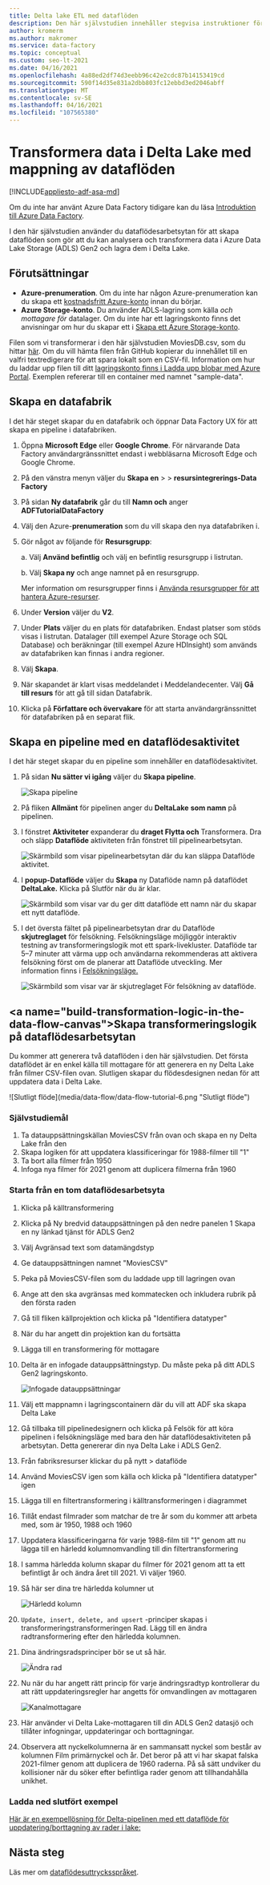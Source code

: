 ```yaml
---
title: Delta lake ETL med dataflöden
description: Den här självstudien innehåller stegvisa instruktioner för hur du använder dataflöden för att transformera och analysera data i Delta Lake
author: kromerm
ms.author: makromer
ms.service: data-factory
ms.topic: conceptual
ms.custom: seo-lt-2021
ms.date: 04/16/2021
ms.openlocfilehash: 4a88ed2df74d3eebb96c42e2cdc87b14153419cd
ms.sourcegitcommit: 590f14d35e831a2dbb803fc12ebbd3ed2046abff
ms.translationtype: MT
ms.contentlocale: sv-SE
ms.lasthandoff: 04/16/2021
ms.locfileid: "107565380"
---
```

# <a name="transform-data-in-delta-lake-using-mapping-data-flows"></a>Transformera data i Delta Lake med mappning av dataflöden

[!INCLUDE[appliesto-adf-asa-md](includes/appliesto-adf-asa-md.md)]

Om du inte har använt Azure Data Factory tidigare kan du läsa [Introduktion till Azure Data Factory](introduction.md).

I den här självstudien använder du dataflödesarbetsytan för att skapa dataflöden som gör att du kan analysera och transformera data i Azure Data Lake Storage (ADLS) Gen2 och lagra dem i Delta Lake.

## <a name="prerequisites"></a>Förutsättningar
* **Azure-prenumeration**. Om du inte har någon Azure-prenumeration kan du skapa ett [kostnadsfritt Azure-konto](https://azure.microsoft.com/free/) innan du börjar.
* **Azure Storage-konto**. Du använder ADLS-lagring som källa *och* *mottagare för* datalager. Om du inte har ett lagringskonto finns det anvisningar om hur du skapar ett i [Skapa ett Azure Storage-konto](../storage/common/storage-account-create.md).

Filen som vi transformerar i den här självstudien MoviesDB.csv, som du hittar [här](https://github.com/kromerm/adfdataflowdocs/blob/master/sampledata/moviesDB2.csv). Om du vill hämta filen från GitHub kopierar du innehållet till en valfri textredigerare för att spara lokalt som en CSV-fil. Information om hur du laddar upp filen till ditt [lagringskonto finns i Ladda upp blobar med Azure Portal](../storage/blobs/storage-quickstart-blobs-portal.md). Exemplen refererar till en container med namnet "sample-data".

## <a name="create-a-data-factory"></a>Skapa en datafabrik

I det här steget skapar du en datafabrik och öppnar Data Factory UX för att skapa en pipeline i datafabriken.

1. Öppna **Microsoft Edge** eller **Google Chrome**. För närvarande Data Factory användargränssnittet endast i webbläsarna Microsoft Edge och Google Chrome.
1. På den vänstra menyn väljer du **Skapa en**  >    >  **resursintegrerings-Data Factory**
1. På sidan **Ny datafabrik** går du till **Namn och** anger **ADFTutorialDataFactory**
1. Välj den Azure-**prenumeration** som du vill skapa den nya datafabriken i.
1. Gör något av följande för **Resursgrupp**:

    a. Välj **Använd befintlig** och välj en befintlig resursgrupp i listrutan.

    b. Välj **Skapa ny** och ange namnet på en resursgrupp. 
         
    Mer information om resursgrupper finns i [Använda resursgrupper för att hantera Azure-resurser](../azure-resource-manager/management/overview.md). 
1. Under **Version** väljer du **V2**.
1. Under **Plats** väljer du en plats för datafabriken. Endast platser som stöds visas i listrutan. Datalager (till exempel Azure Storage och SQL Database) och beräkningar (till exempel Azure HDInsight) som används av datafabriken kan finnas i andra regioner.
1. Välj **Skapa**.
1. När skapandet är klart visas meddelandet i Meddelandecenter. Välj **Gå till resurs** för att gå till sidan Datafabrik.
1. Klicka på **Författare och övervakare** för att starta användargränssnittet för datafabriken på en separat flik.

## <a name="create-a-pipeline-with-a-data-flow-activity"></a>Skapa en pipeline med en dataflödesaktivitet

I det här steget skapar du en pipeline som innehåller en dataflödesaktivitet.

1. På sidan **Nu sätter vi igång** väljer du **Skapa pipeline**.

   ![Skapa pipeline](./media/doc-common-process/get-started-page.png)

1. På fliken **Allmänt** för pipelinen anger du **DeltaLake** **som namn** på pipelinen.
1. I fönstret **Aktiviteter** expanderar du **draget Flytta och** Transformera. Dra och släpp **Dataflöde** aktiviteten från fönstret till pipelinearbetsytan.

    ![Skärmbild som visar pipelinearbetsytan där du kan släppa Dataflöde aktivitet.](media/tutorial-data-flow/activity1.png)
1. I **popup-Dataflöde** väljer du **Skapa** ny Dataflöde namn på dataflödet **DeltaLake.** Klicka på Slutför när du är klar.

    ![Skärmbild som visar var du ger ditt dataflöde ett namn när du skapar ett nytt dataflöde.](media/tutorial-data-flow/activity2.png)
1. I det översta fältet på pipelinearbetsytan drar du Dataflöde **skjutreglaget** för felsökning. Felsökningsläge möjliggör interaktiv testning av transformeringslogik mot ett spark-livekluster. Dataflöde tar 5–7 minuter att värma upp och användarna rekommenderas att aktivera felsökning först om de planerar att Dataflöde utveckling. Mer information finns i [Felsökningsläge.](concepts-data-flow-debug-mode.md)

    ![Skärmbild som visar var är skjutreglaget För felsökning av dataflöde.](media/tutorial-data-flow/dataflow1.png)

## <a name="build-transformation-logic-in-the-data-flow-canvas&quot;></a>Skapa transformeringslogik på dataflödesarbetsytan

Du kommer att generera två dataflöden i den här självstudien. Det första dataflödet är en enkel källa till mottagare för att generera en ny Delta Lake från filmer CSV-filen ovan. Slutligen skapar du flödesdesignen nedan för att uppdatera data i Delta Lake.

![Slutligt flöde](media/data-flow/data-flow-tutorial-6.png &quot;Slutligt flöde")

### <a name="tutorial-objectives"></a>Självstudiemål

1. Ta datauppsättningskällan MoviesCSV från ovan och skapa en ny Delta Lake från den
1. Skapa logiken för att uppdatera klassificeringar för 1988-filmer till "1"
1. Ta bort alla filmer från 1950
1. Infoga nya filmer för 2021 genom att duplicera filmerna från 1960

### <a name="start-from-a-blank-data-flow-canvas"></a>Starta från en tom dataflödesarbetsyta

1. Klicka på källtransformering
1. Klicka på Ny bredvid datauppsättningen på den nedre panelen 1 Skapa en ny länkad tjänst för ADLS Gen2
1. Välj Avgränsad text som datamängdstyp
1. Ge datauppsättningen namnet "MoviesCSV" 
1. Peka på MoviesCSV-filen som du laddade upp till lagringen ovan
1. Ange att den ska avgränsas med kommatecken och inkludera rubrik på den första raden 
1. Gå till fliken källprojektion och klicka på "Identifiera datatyper"
1. När du har angett din projektion kan du fortsätta 
1. Lägga till en transformering för mottagare
1. Delta är en infogade datauppsättningstyp. Du måste peka på ditt ADLS Gen2 lagringskonto.
   
   ![Infogade datauppsättningar](media/data-flow/data-flow-tutorial-5.png "Infogade datauppsättningar")

1. Välj ett mappnamn i lagringscontainern där du vill att ADF ska skapa Delta Lake
1. Gå tillbaka till pipelinedesignern och klicka på Felsök för att köra pipelinen i felsökningsläge med bara den här dataflödesaktiviteten på arbetsytan. Detta genererar din nya Delta Lake i ADLS Gen2.
1. Från fabriksresurser klickar du på nytt > dataflöde 
1. Använd MoviesCSV igen som källa och klicka på "Identifiera datatyper" igen
1. Lägga till en filtertransformering i källtransformeringen i diagrammet
1. Tillåt endast filmrader som matchar de tre år som du kommer att arbeta med, som är 1950, 1988 och 1960
1. Uppdatera klassificeringarna för varje 1988-film till "1" genom att nu lägga till en härledd kolumnomvandling till din filtertransformering
1. I samma härledda kolumn skapar du filmer för 2021 genom att ta ett befintligt år och ändra året till 2021. Vi väljer 1960.
1. Så här ser dina tre härledda kolumner ut

   ![Härledd kolumn](media/data-flow/data-flow-tutorial-2.png "Härledd kolumn")
   
1. ```Update, insert, delete, and upsert``` -principer skapas i transformeringstransformeringen Rad. Lägg till en ändra radtransformering efter den härledda kolumnen.
1. Dina ändringsradsprinciper bör se ut så här.

   ![Ändra rad](media/data-flow/data-flow-tutorial-3.png "Ändra rad")
   
1. Nu när du har angett rätt princip för varje ändringsradtyp kontrollerar du att rätt uppdateringsregler har angetts för omvandlingen av mottagaren

   ![Kanalmottagare](media/data-flow/data-flow-tutorial-4.png "Kanalmottagare")
   
1. Här använder vi Delta Lake-mottagaren till din ADLS Gen2 datasjö och tillåter infogningar, uppdateringar och borttagningar. 
1. Observera att nyckelkolumnerna är en sammansatt nyckel som består av kolumnen Film primärnyckel och år. Det beror på att vi har skapat falska 2021-filmer genom att duplicera de 1960 raderna. På så sätt undviker du kollisioner när du söker efter befintliga rader genom att tillhandahålla unikhet.

### <a name="download-completed-sample"></a>Ladda ned slutfört exempel
[Här är en exempellösning för Delta-pipelinen med ett dataflöde för uppdatering/borttagning av rader i lake:](https://github.com/kromerm/adfdataflowdocs/blob/master/sampledata/DeltaPipeline.zip)

## <a name="next-steps"></a>Nästa steg

Läs mer om [dataflödesuttrycksspråket](data-flow-expression-functions.md).
